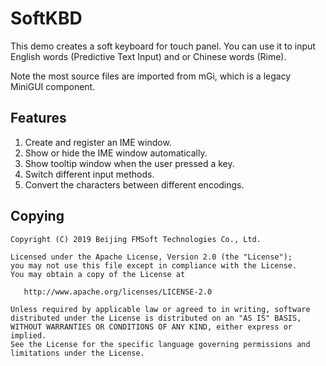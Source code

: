 # SoftKBD

This demo creates a soft keyboard for touch panel.
You can use it to input English words (Predictive Text Input)
and or Chinese words (Rime).

Note the most source files are imported from mGi, which is
a legacy MiniGUI component.

## Features

1. Create and register an IME window.
1. Show or hide the IME window automatically.
1. Show tooltip window when the user pressed a key.
1. Switch different input methods.
1. Convert the characters between different encodings.

## Copying

    Copyright (C) 2019 Beijing FMSoft Technologies Co., Ltd.
    
    Licensed under the Apache License, Version 2.0 (the "License");
    you may not use this file except in compliance with the License.
    You may obtain a copy of the License at
    
       http://www.apache.org/licenses/LICENSE-2.0
    
    Unless required by applicable law or agreed to in writing, software
    distributed under the License is distributed on an "AS IS" BASIS,
    WITHOUT WARRANTIES OR CONDITIONS OF ANY KIND, either express or implied.
    See the License for the specific language governing permissions and
    limitations under the License.

